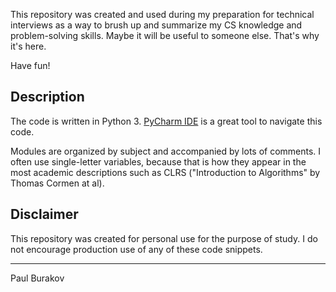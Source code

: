 This repository was created and used during my preparation for technical interviews as a 
 way to brush up and summarize my CS knowledge and problem-solving skills. Maybe it will be
 useful to someone else. That's why it's here. 
 
Have fun! 

## Description
The code is written in Python 3. [PyCharm IDE](https://www.jetbrains.com/pycharm) is a great
 tool to navigate this code. 
 
Modules are organized by subject and accompanied by lots of comments. I often use
 single-letter variables, because that is how they appear in the most academic descriptions
 such as CLRS ("Introduction to Algorithms" by Thomas Cormen at al).

## Disclaimer
This repository was created for personal use for the purpose of study. I do not 
 encourage production use of any of these code snippets.

___
Paul Burakov
